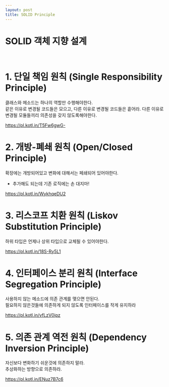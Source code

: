 ```yaml
---
layout: post
title: SOLID Principle
---
```


# SOLID  객체 지향 설계 <br> <br>    
 # 1. 단일 책임 원칙 (Single Responsibility Principle)<br> 
  클래스와 메소드는 하나의 역할만 수행해야한다.<br>
  같은 이유로 변경될 코드들은 모으고, 다른 이유로 변경될 코드들은 흩어라.
  다른 이유로 변경될 모듈들끼리 의존성을 갖지 않도록해야한다.
  
  <a>https://pl.kotl.in/T5Fw6gwG-</a>
  
 # 2. 개방-폐쇄 원칙 (Open/Closed Principle)<br> 
  확장에는 개방되어있고 변화에 대해서는 페쇄되어 있어야한다.<br> 
   - 추가해도 되는데 기존 로직에는 손 대지마!<br> 
   
   <a>https://pl.kotl.in/WykhqeDU2</a>


 # 3. 리스코프 치환 원칙 (Liskov Substitution Principle)  <br> 
  하위 타입은 언제나 상위 타입으로 교체될 수 있어야한다.<br> 
  
 <a>https://pl.kotl.in/18S-Ry5L1</a>
  
  
 # 4. 인터페이스 분리 원칙 (Interface Segregation Principle)<br> 
  사용하지 않는 메소드에 의존 관계를 맺으면 안된다.<br> 
  필요하지 않은것들에 의존하게 되지 않도록 인터페이스를 작게 유지하라
  
  <a>https://pl.kotl.in/vfLzV0ipz</a>
  
  
 # 5. 의존 관계 역전 원칙 (Dependency Inversion Principle)  <br> 
  자신보다 변화하기 쉬운것에 의존하지 말라.<br> 
  추상화하는 방향으로 의존하라.
  
  <a>https://pl.kotl.in/ENuz7B7c6</a>
  


